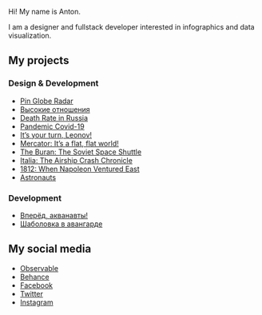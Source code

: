 Hi! My name is Anton.

I am a designer and fullstack developer interested in infographics and data visualization.

## My projects

### Design & Development
- [Pin Globe Radar](https://mizinov.pro/pinglobe)
- [Высокие отношения](https://spec.tass.ru/vysotki-moskvy)
- [Death Rate in Russia](https://mizinov.pro/deaths-in-russia/en/)
- [Pandemic Covid-19](https://mizinov.pro/covid/en/)
- [It’s your turn, Leonov!](https://leonov-in-space.tass.com/)
- [Mercator: It’s a flat, flat world!](https://mercator.tass.com/)
- [The Buran: The Soviet Space Shuttle](https://buran.tass.com/)
- [Italia: The Airship Crash Chronicle](https://italia.tass.com/)
- [1812: When Napoleon Ventured East](https://1812.tass.ru/en)
- [Astronauts](https://spacemen.tass.ru/en)

### Development
- [Вперёд, акванавты!](https://spec.tass.ru/podvodnye-doma)
- [Шаболовка в авангарде](https://spec.tass.ru/avangard-na-shabolovke)

## My social media
- [Observable](https://observablehq.com/@mizinov?tab=notebooks)
- [Behance](https://www.behance.net/quillcraft)
- [Facebook](https://www.facebook.com/anton.mizinov)
- [Twitter](https://twitter.com/anton_mizinov)
- [Instagram](https://www.instagram.com/quillcraft)
